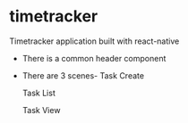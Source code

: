 # timetracker
Timetracker application built with react-native

- There is a common header component

- There are 3 scenes-
    Task Create

    Task List
    
    Task View
    
